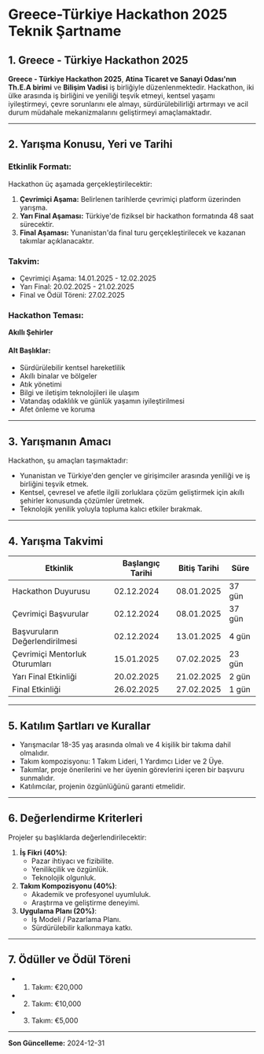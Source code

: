 
# Greece-Türkiye Hackathon 2025 Teknik Şartname

## 1. Greece - Türkiye Hackathon 2025

**Greece - Türkiye Hackathon 2025**, **Atina Ticaret ve Sanayi Odası'nın Th.E.A birimi** ve **Bilişim Vadisi** iş birliğiyle düzenlenmektedir. Hackathon, iki ülke arasında iş birliğini ve yeniliği teşvik etmeyi, kentsel yaşamı iyileştirmeyi, çevre sorunlarını ele almayı, sürdürülebilirliği artırmayı ve acil durum müdahale mekanizmalarını geliştirmeyi amaçlamaktadır.

---

## 2. Yarışma Konusu, Yeri ve Tarihi

### Etkinlik Formatı:
Hackathon üç aşamada gerçekleştirilecektir:
1. **Çevrimiçi Aşama:** Belirlenen tarihlerde çevrimiçi platform üzerinden yarışma.
2. **Yarı Final Aşaması:** Türkiye'de fiziksel bir hackathon formatında 48 saat sürecektir.
3. **Final Aşaması:** Yunanistan'da final turu gerçekleştirilecek ve kazanan takımlar açıklanacaktır.

### Takvim:
- Çevrimiçi Aşama: 14.01.2025 - 12.02.2025
- Yarı Final: 20.02.2025 - 21.02.2025
- Final ve Ödül Töreni: 27.02.2025

### Hackathon Teması:
**Akıllı Şehirler**

#### Alt Başlıklar:
- Sürdürülebilir kentsel hareketlilik
- Akıllı binalar ve bölgeler
- Atık yönetimi
- Bilgi ve iletişim teknolojileri ile ulaşım
- Vatandaş odaklılık ve günlük yaşamın iyileştirilmesi
- Afet önleme ve koruma

---

## 3. Yarışmanın Amacı

Hackathon, şu amaçları taşımaktadır:
- Yunanistan ve Türkiye'den gençler ve girişimciler arasında yeniliği ve iş birliğini teşvik etmek.
- Kentsel, çevresel ve afetle ilgili zorluklara çözüm geliştirmek için akıllı şehirler konusunda çözümler üretmek.
- Teknolojik yenilik yoluyla topluma kalıcı etkiler bırakmak.

---

## 4. Yarışma Takvimi

| Etkinlik                       | Başlangıç Tarihi | Bitiş Tarihi  | Süre      |
|--------------------------------|------------------|---------------|-----------|
| Hackathon Duyurusu             | 02.12.2024      | 08.01.2025    | 37 gün    |
| Çevrimiçi Başvurular           | 02.12.2024      | 08.01.2025    | 37 gün    |
| Başvuruların Değerlendirilmesi | 02.12.2024      | 13.01.2025    | 4 gün     |
| Çevrimiçi Mentorluk Oturumları | 15.01.2025      | 07.02.2025    | 23 gün    |
| Yarı Final Etkinliği           | 20.02.2025      | 21.02.2025    | 2 gün     |
| Final Etkinliği                | 26.02.2025      | 27.02.2025    | 1 gün     |

---

## 5. Katılım Şartları ve Kurallar

- Yarışmacılar 18-35 yaş arasında olmalı ve 4 kişilik bir takıma dahil olmalıdır.
- Takım kompozisyonu: 1 Takım Lideri, 1 Yardımcı Lider ve 2 Üye.
- Takımlar, proje önerilerini ve her üyenin görevlerini içeren bir başvuru sunmalıdır.
- Katılımcılar, projenin özgünlüğünü garanti etmelidir.

---

## 6. Değerlendirme Kriterleri

Projeler şu başlıklarda değerlendirilecektir:
1. **İş Fikri (40%)**:
   - Pazar ihtiyacı ve fizibilite.
   - Yenilikçilik ve özgünlük.
   - Teknolojik olgunluk.
2. **Takım Kompozisyonu (40%)**:
   - Akademik ve profesyonel uyumluluk.
   - Araştırma ve geliştirme deneyimi.
3. **Uygulama Planı (20%)**:
   - İş Modeli / Pazarlama Planı.
   - Sürdürülebilir kalkınmaya katkı.

---

## 7. Ödüller ve Ödül Töreni

- 1. Takım: €20,000
- 2. Takım: €10,000
- 3. Takım: €5,000

---

**Son Güncelleme:** 2024-12-31
